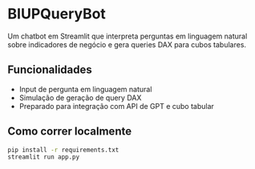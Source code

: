 
# BIUPQueryBot

Um chatbot em Streamlit que interpreta perguntas em linguagem natural sobre indicadores de negócio e gera queries DAX para cubos tabulares.

## Funcionalidades

- Input de pergunta em linguagem natural
- Simulação de geração de query DAX
- Preparado para integração com API de GPT e cubo tabular

## Como correr localmente

```bash
pip install -r requirements.txt
streamlit run app.py
```
